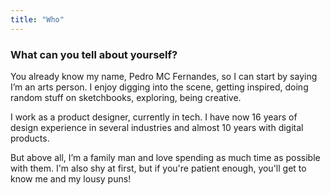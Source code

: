 ```yaml
---
title: "Who"
---
```

### What can you tell about yourself?

You already know my name, Pedro MC Fernandes, so I can start by saying I’m an arts person. I enjoy digging into the scene, getting inspired, doing random stuff on sketchbooks, exploring, being creative.

I work as a product designer, currently in tech. I have now 16 years of design experience in several industries and almost 10 years with digital products.

But above all, I’m a family man and love spending as much time as possible with them. I'm also shy at first, but if you're patient enough, you'll get to know me and my lousy puns!